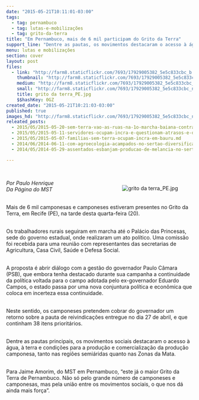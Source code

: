 ```yaml
---
date: "2015-05-21T10:11:01-03:00"
tags:
  - tag: pernambuco
  - tag: lutas-e-mobilizações
  - tag: grito-da-terra
title: "Em Pernambuco, mais de 6 mil participam do Grito da Terra"
support_line: "Dentre as pautas, os movimentos destacaram o acesso à água, à terra e condições para a produção e comercialização da produção camponesa."
menu: lutas e mobilizações
section: cover
layout: post
files:
  - link: "http://farm8.staticflickr.com/7693/17929005382_5e5c833cbc_b.jpg"
    thumbnail: "http://farm8.staticflickr.com/7693/17929005382_5e5c833cbc_t.jpg"
    medium: "http://farm8.staticflickr.com/7693/17929005382_5e5c833cbc_z.jpg"
    small: "http://farm8.staticflickr.com/7693/17929005382_5e5c833cbc_n.jpg"
    title: grito da terra_PE.jpg
    $$hashKey: 0GZ
created_date: "2015-05-21T10:21:03-03:00"
published: true
images_hd: "http://farm8.staticflickr.com/7693/17929005382_5e5c833cbc_n.jpg"
releated_posts:
  - 2015/05/2015-05-20-sem-terra-vao-as-ruas-na-1o-marcha-baiana-contra-lgbtfobia.md
  - 2015/05/2015-05-11-servidores-ocupam-incra-e-questionam-atrasos-e-debilidades-na-politica-do-orgao.md
  - 2015/05/2015-05-07-familias-sem-terra-ocupam-incra-em-bauru.md
  - 2014/06/2014-06-11-com-agroecologia-acampados-no-sertao-diversificam-producao-de-alimentos.md
  - 2014/05/2014-05-29-assentados-esbanjam-producao-de-melancia-no-sertao-de-pernambuco.md

---
```

<p>&nbsp;</p>

<figure class="image" style="float:right"><img alt="grito da terra_PE.jpg" src="http://farm8.staticflickr.com/7693/17929005382_5e5c833cbc_b.jpg" />
<figcaption></figcaption>
</figure>

<p><em>Por Paulo Henrique<br />
Da P&aacute;gina do MST</em></p>

<p><br />
Mais de 6 mil camponesas e camponeses estiveram presentes no Grito da Terra, em Recife (PE), na tarde desta quarta-feira (20).</p>

<p><br />
Os trabalhadores rurais seguiram em marcha at&eacute; o Pal&aacute;cio das Princesas, sede do governo estadual, onde realizaram um ato pol&iacute;tico. Uma comiss&atilde;o foi recebida para uma reuni&atilde;o com representantes das secretarias de Agricultura, Casa Civil, Sa&uacute;de e Defesa Social.</p>

<p><br />
A proposta &eacute; abrir di&aacute;logo com a gest&atilde;o do governador Paulo C&acirc;mara (PSB), que embora tenha destacado durante sua campanha a continuidade da pol&iacute;tica voltada para o campo adotada pelo ex-governador Eduardo Campos, o estado passa por uma nova conjuntura pol&iacute;tica e econ&ocirc;mica que coloca em incerteza essa continuidade.</p>

<p><br />
Neste sentido, os camponeses pretendem cobrar do governador um retorno sobre a pauta de reivindica&ccedil;&otilde;es entregue no dia 27 de abril, e que continham 38 itens priorit&aacute;rios.</p>

<p><br />
Dentre as pautas principais, os movimentos sociais destacaram o acesso &agrave; &aacute;gua, &agrave; terra e condi&ccedil;&otilde;es para a produ&ccedil;&atilde;o e comercializa&ccedil;&atilde;o da produ&ccedil;&atilde;o camponesa, tanto nas regi&otilde;es semi&aacute;ridas quanto nas Zonas da Mata.</p>

<p><br />
Para Jaime Amorim, do MST em Pernambuco, &ldquo;este j&aacute; o maior Grito da Terra de Pernambuco. N&atilde;o s&oacute; pelo grande n&uacute;mero de camponeses e camponesas, mas pela uni&atilde;o entre os movimentos sociais, o que nos d&aacute; ainda mais for&ccedil;a&rdquo;.</p>
